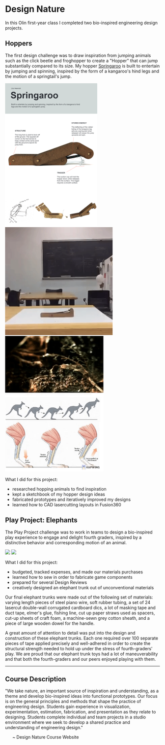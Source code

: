 # Design Nature

In this Olin first-year class I completed two bio-inspired engineering design projects. 

## Hoppers
The first design challenge was to draw inspiration from jumping animals such as the click beetle and froghopper to create a "Hopper" that can jump substantially compared to its size. My hopper [Springaroo](https://github.com/liloheinrich/DesNat/main/Final%20Draft/Hopper%20Poster%20Lilo%20Heinrich.pdf) is built to entertain by jumping and spinning, inspired by the form of a kangaroo's hind legs and the motion of a springtail's jump. 


<img src="Hoppers/Final Draft/imgs/poster.png" width="300"> <img src="Hoppers/Prototypes/imgs/hopper-slomo-crop.gif" width="350"> <img src="Hoppers/Prototypes/imgs/bioinspirations.gif" width="320">

What I did for this project:

- researched hopping animals to find inspiration
- kept a sketchbook of my hopper design ideas
- fabricated prototypes and iteratively improved my designs
- learned how to CAD lasercutting layouts in Fusion360


## Play Project: Elephants

The Play Project challenge was to work in teams to design a bio-inspired play experience to engage and delight fourth graders, inspired by a distinctive behavior and corresponding motion of an animal. 

<img src="Play Project/Kids Playing Media/playgif1.gif" width="400"> <img src="Play Project/Kids Playing Media/playgif2.gif" width="400">

What I did for this project:

- budgeted, tracked expenses, and made our materials purchases
- learned how to sew in order to fabricate game components
- prepared for several Design Reviews
- creatively designed an elephant trunk out of unconventional materials

Our final elephant trunks were made out of the following set of materials: varying length pieces of steel piano wire, soft rubber tubing, a set of 24 lasercut double-wall corrugated cardboard dics, a lot of masking tape and duct tape, elmer's glue, fishing line, cut up paper straws used as spacers, cut-up sheets of craft foam, a machine-sewn grey cotton sheath, and a piece of large wooden dowel for the handle.

A great amount of attention to detail was put into the design and construction of these elephant trunks. Each one required over 100 separate pieces of tape applied precisely and well-adhered in order to create the structural strength needed to hold up under the stress of fourth-graders' play. We are proud that our elephant trunk toys had a lot of maneuverability and that both the fourth-graders and our peers enjoyed playing with them.

-----------------------------
## Course Description 

"We take nature, an important source of inspiration and understanding, as a theme and develop bio-inspired ideas into functional prototypes. Our focus is on the general principles and methods that shape the practice of engineering design. Students gain experience in visualization, experimentation, estimation, fabrication, and presentation as they relate to designing. Students complete individual and team projects in a studio environment where we seek to develop a shared practice and understanding of engineering design."

&nbsp;&nbsp;&nbsp;&nbsp;&nbsp;&nbsp;~ Design Nature Course Website

